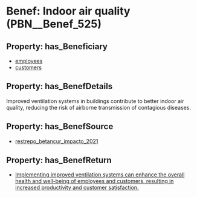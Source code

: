 # Benef: __Indoor air quality__ (PBN__Benef_525)

## Property: has_Beneficiary

* [employees](../Stakeholder/PBN__Stakeholder_220)
* [customers](../Stakeholder/PBN__Stakeholder_221)

## Property: has_BenefDetails

Improved ventilation systems in buildings contribute to better indoor air quality, reducing the risk of airborne transmission of contagious diseases.

## Property: has_BenefSource

* [restrepo_betancur_impacto_2021](../Article/PBN__Article_108)

## Property: has_BenefReturn

* [Implementing improved ventilation systems can enhance the overall health and well-being of employees and customers, resulting in increased productivity and customer satisfaction.](../BenefReturn/PBN__BenefReturn_576)

